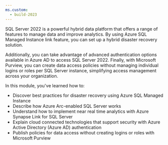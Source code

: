 ```yaml
---
ms.custom:
  - build-2023
---
```

SQL Server 2022 is a powerful hybrid data platform that offers a range of features to manage data and improve analytics. By using Azure SQL Managed Instance link feature, you can set up a hybrid disaster recovery solution. 

Additionally, you can take advantage of advanced authentication options available in Azure AD to access SQL Server 2022. Finally, with Microsoft Purview, you can create data access policies without managing individual logins or roles per SQL Server instance, simplifying access management across your organization.

In this module, you've learned how to:

- Discover best practices for disaster recovery using Azure SQL Managed Instance
- Describe how Azure Arc-enabled SQL Server works
- Understand how to implement near real time analytics with Azure Synapse Link for SQL Server
- Explain cloud connected technologies that support security with Azure Active Directory (Azure AD) authentication
- Publish policies for data access without creating logins or roles with Microsoft Purview
